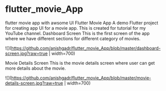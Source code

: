# flutter_movie_App
flutter movie app with awsome UI
Flutter Movie App
A demo Flutter project for creating app UI for a movie app. This is created for tutorial for my YouTube channel.
Dashboard Screen
This is the first screen of the app where we have different sections for different category of movies.

![](https://github.com/anishgadr/flutter_movie_App/blob/master/dashboard-screen.jpg?raw=true | width=700)

Movie Details Screen
This is the movie details screen where user can get more details about the movie.

![](https://github.com/anishgadr/flutter_movie_App/blob/master/movie-details-screen.jpg?raw=true  | width=700)
